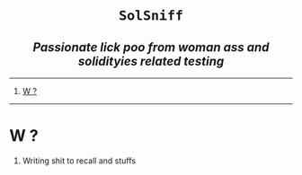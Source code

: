 <h1 align="center"><code> SolSniff </code></h1>
<h2 align="center"><i> Passionate lick poo from woman ass and solidityies related testing </i></h2>

----
1. [W ?](#w-)

----

# W ? 
1. Writing shit to recall and stuffs 